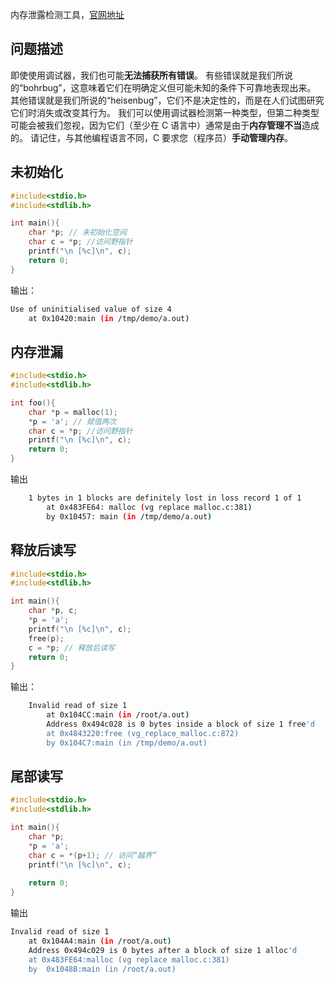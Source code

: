 内存泄露检测工具，[官网地址](https://valgrind.org/)

## 问题描述

即使使用调试器，我们也可能**无法捕获所有错误**。 有些错误就是我们所说的“bohrbug”，这意味着它们在明确定义但可能未知的条件下可靠地表现出来。 其他错误就是我们所说的“heisenbug”，它们不是决定性的，而是在人们试图研究它们时消失或改变其行为。 我们可以使用调试器检测第一种类型，但第二种类型可能会被我们忽视，因为它们（至少在 C 语言中）通常是由于**内存管理不当**造成的。 请记住，与其他编程语言不同，C 要求您（程序员）**手动管理内存**。

## 未初始化
```c
#include<stdio.h>
#include<stdlib.h>

int main(){
	char *p; // 未初始化空间
	char c = *p; //访问野指针
	printf("\n [%c]\n", c);
	return 0;
}
```

输出：
```sh
Use of uninitialised value of size 4
	at 0x10420:main (in /tmp/demo/a.out)
```

## 内存泄漏

```c
#include<stdio.h>
#include<stdlib.h>

int foo(){
	char *p = malloc(1); 
	*p = 'a'; // 赋值两次
	char c = *p; //访问野指针
	printf("\n [%c]\n", c);
	return 0;
}
```
输出
```sh
	1 bytes in 1 blocks are definitely lost in loss record 1 of 1
		at 0x483FE64: malloc (vg replace malloc.c:381)
		by 0x10457: main (in /tmp/demo/a.out)
```

## 释放后读写

```c
#include<stdio.h>
#include<stdlib.h>

int main(){
	char *p, c; 
	*p = 'a';
	printf("\n [%c]\n", c);
	free(p);
	c = *p; // 释放后读写
	return 0;
}
```
输出：
```sh
	Invalid read of size 1
		at 0x104CC:main (in /root/a.out)
		Address 0x494c028 is 0 bytes inside a block of size 1 free'd
		at 0x4843220:free (vg_replace_malloc.c:872)
		by 0x104C7:main (in /tmp/demo/a.out)
```


## 尾部读写
```c
#include<stdio.h>
#include<stdlib.h>

int main(){
	char *p; 
	*p = 'a';
	char c = *(p+1); // 访问“越界”
	printf("\n [%c]\n", c);
	
	return 0;
}
```
输出
```sh
Invalid read of size 1
	at 0x104A4:main (in /root/a.out)
	Address 0x494c029 is 0 bytes after a block of size 1 alloc'd
	at 0x483FE64:malloc (vg replace malloc.c:381)
	by 	0x1048B:main (in /root/a.out)
```